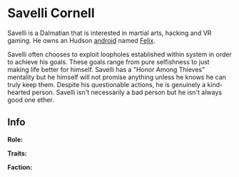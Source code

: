 # Savelli Cornell

Savelli is a Dalmatian that is interested in martial arts, hacking and VR gaming. He owns an Hudson [android](../universe/androids.md) named [Felix](felix.md).

Savelli often chooses to exploit loopholes established within system in order to achieve his goals. These goals range from pure selfishness to just making life better for himself. Savelli has a "Honor Among Thieves" mentality but he himself will not promise anything unless he knows he can truly keep them. Despite his questionable actions, he is genuinely a kind-hearted person. Savelli isn't necessarily a bad person but he isn't always good one ether.

## Info

**Role:**

**Traits:**

**Faction:**